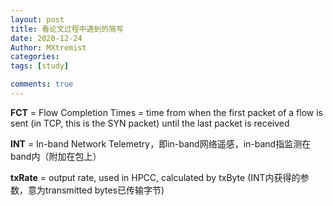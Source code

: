 ```yaml
---
layout: post
title: 看论文过程中遇到的简写
date: 2020-12-24
Author: MXtremist
categories: 
tags: [study]

comments: true
--- 
```


**FCT** = Flow Completion Times =  time from when the first packet of a flow is sent (in TCP, this is the SYN packet) until the last packet is received



**INT** = In-band Network Telemetry，即in-band网络遥感，in-band指监测在band内（附加在包上）



**txRate** =  output rate, used in HPCC, calculated by txByte (INT内获得的参数，意为transmitted bytes已传输字节)